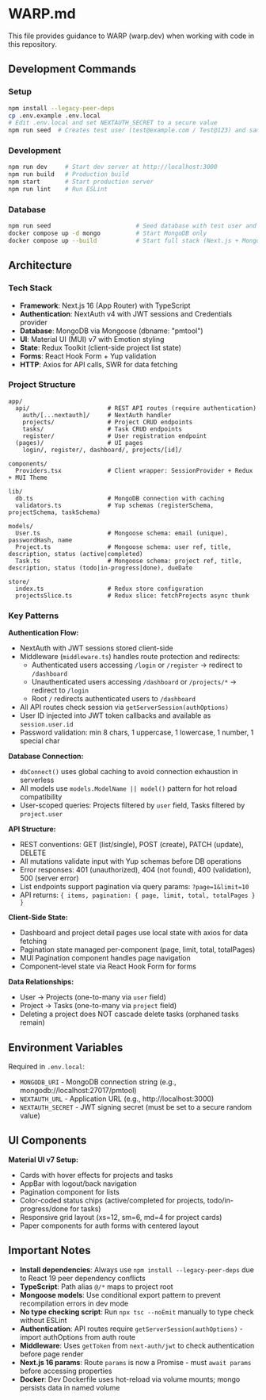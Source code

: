 # WARP.md

This file provides guidance to WARP (warp.dev) when working with code in this repository.

## Development Commands

### Setup
```bash
npm install --legacy-peer-deps
cp .env.example .env.local
# Edit .env.local and set NEXTAUTH_SECRET to a secure value
npm run seed  # Creates test user (test@example.com / Test@123) and sample data
```

### Development
```bash
npm run dev     # Start dev server at http://localhost:3000
npm run build   # Production build
npm start       # Start production server
npm run lint    # Run ESLint
```

### Database
```bash
npm run seed                        # Seed database with test user and sample projects/tasks
docker compose up -d mongo          # Start MongoDB only
docker compose up --build           # Start full stack (Next.js + MongoDB)
```

## Architecture

### Tech Stack
- **Framework**: Next.js 16 (App Router) with TypeScript
- **Authentication**: NextAuth v4 with JWT sessions and Credentials provider
- **Database**: MongoDB via Mongoose (dbname: "pmtool")
- **UI**: Material UI (MUI) v7 with Emotion styling
- **State**: Redux Toolkit (client-side project list state)
- **Forms**: React Hook Form + Yup validation
- **HTTP**: Axios for API calls, SWR for data fetching

### Project Structure
```
app/
  api/                      # REST API routes (require authentication)
    auth/[...nextauth]/     # NextAuth handler
    projects/               # Project CRUD endpoints
    tasks/                  # Task CRUD endpoints
    register/               # User registration endpoint
  (pages)/                  # UI pages
    login/, register/, dashboard/, projects/[id]/

components/
  Providers.tsx             # Client wrapper: SessionProvider + Redux + MUI Theme

lib/
  db.ts                     # MongoDB connection with caching
  validators.ts             # Yup schemas (registerSchema, projectSchema, taskSchema)

models/
  User.ts                   # Mongoose schema: email (unique), passwordHash, name
  Project.ts                # Mongoose schema: user ref, title, description, status (active|completed)
  Task.ts                   # Mongoose schema: project ref, title, description, status (todo|in-progress|done), dueDate

store/
  index.ts                  # Redux store configuration
  projectsSlice.ts          # Redux slice: fetchProjects async thunk
```

### Key Patterns

**Authentication Flow:**
- NextAuth with JWT sessions stored client-side
- Middleware (`middleware.ts`) handles route protection and redirects:
  - Authenticated users accessing `/login` or `/register` → redirect to `/dashboard`
  - Unauthenticated users accessing `/dashboard` or `/projects/*` → redirect to `/login`
  - Root `/` redirects authenticated users to `/dashboard`
- All API routes check session via `getServerSession(authOptions)`
- User ID injected into JWT token callbacks and available as `session.user.id`
- Password validation: min 8 chars, 1 uppercase, 1 lowercase, 1 number, 1 special char

**Database Connection:**
- `dbConnect()` uses global caching to avoid connection exhaustion in serverless
- All models use `models.ModelName || model()` pattern for hot reload compatibility
- User-scoped queries: Projects filtered by `user` field, Tasks filtered by `project.user`

**API Structure:**
- REST conventions: GET (list/single), POST (create), PATCH (update), DELETE
- All mutations validate input with Yup schemas before DB operations
- Error responses: 401 (unauthorized), 404 (not found), 400 (validation), 500 (server error)
- List endpoints support pagination via query params: `?page=1&limit=10`
- API returns: `{ items, pagination: { page, limit, total, totalPages } }`

**Client-Side State:**
- Dashboard and project detail pages use local state with axios for data fetching
- Pagination state managed per-component (page, limit, total, totalPages)
- MUI Pagination component handles page navigation
- Component-level state via React Hook Form for forms

**Data Relationships:**
- User → Projects (one-to-many via `user` field)
- Project → Tasks (one-to-many via `project` field)
- Deleting a project does NOT cascade delete tasks (orphaned tasks remain)

## Environment Variables

Required in `.env.local`:
- `MONGODB_URI` - MongoDB connection string (e.g., mongodb://localhost:27017/pmtool)
- `NEXTAUTH_URL` - Application URL (e.g., http://localhost:3000)
- `NEXTAUTH_SECRET` - JWT signing secret (must be set to a secure random value)

## UI Components

**Material UI v7 Setup:**
- Cards with hover effects for projects and tasks
- AppBar with logout/back navigation
- Pagination component for lists
- Color-coded status chips (active/completed for projects, todo/in-progress/done for tasks)
- Responsive grid layout (xs=12, sm=6, md=4 for project cards)
- Paper components for auth forms with centered layout

## Important Notes

- **Install dependencies**: Always use `npm install --legacy-peer-deps` due to React 19 peer dependency conflicts
- **TypeScript**: Path alias `@/*` maps to project root
- **Mongoose models**: Use conditional export pattern to prevent recompilation errors in dev mode
- **No type checking script**: Run `npx tsc --noEmit` manually to type check without ESLint
- **Authentication**: API routes require `getServerSession(authOptions)` - import authOptions from auth route
- **Middleware**: Uses `getToken` from `next-auth/jwt` to check authentication before page render
- **Next.js 16 params**: Route `params` is now a Promise - must `await params` before accessing properties
- **Docker**: Dev Dockerfile uses hot-reload via volume mounts; mongo persists data in named volume
